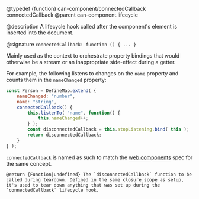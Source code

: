@typedef {function} can-component/connectedCallback connectedCallback
@parent can-component.lifecycle

@description A lifecycle hook called after the component's element is inserted into the document.

@signature `connectedCallback: function () { ... }`

Mainly used as the context to orchestrate property bindings that would
otherwise be a stream or an inappropriate side-effect during a getter.

For example, the following listens to changes on the `name` property
and counts them in the `nameChanged` property:

```js
const Person = DefineMap.extend( {
	nameChanged: "number",
	name: "string",
	connectedCallback() {
		this.listenTo( "name", function() {
			this.nameChanged++;
		} );
		const disconnectedCallback = this.stopListening.bind( this );
		return disconnectedCallback;
	}
} );
```

`connectedCallback` is named as such to match the [web components](https://developers.google.com/web/fundamentals/web-components/customelements#reactions) spec for the same concept.

	@return {Function|undefined} The `disconnectedCallback` function to be called during teardown. Defined in the same closure scope as setup, it's used to tear down anything that was set up during the `connectedCallback` lifecycle hook.
